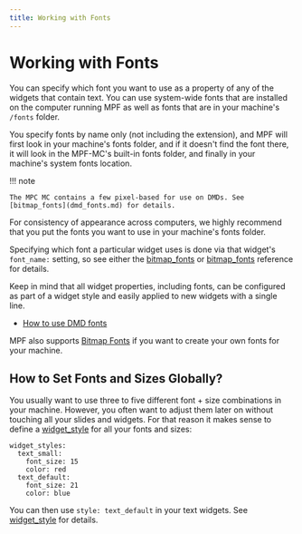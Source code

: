 ```yaml
---
title: Working with Fonts
---
```


# Working with Fonts


You can specify which font you want to use as a property of any of the
widgets that contain text. You can use system-wide fonts that are
installed on the computer running MPF as well as fonts that are in your
machine's `/fonts` folder.

You specify fonts by name only (not including the extension), and MPF
will first look in your machine's fonts folder, and if it doesn't find
the font there, it will look in the MPF-MC's built-in fonts folder, and
finally in your machine's system fonts location.

!!! note

    The MPC MC contains a few pixel-based for use on DMDs. See
    [bitmap_fonts](dmd_fonts.md) for details.

For consistency of appearance across computers, we highly recommend that
you put the fonts you want to use in your machine's fonts folder.

Specifying which font a particular widget uses is done via that
widget's `font_name:` setting, so see either the
[bitmap_fonts](text/index.md) or
[bitmap_fonts](text_input.md) reference for details.

Keep in mind that all widget properties, including fonts, can be
configured as part of a widget style and easily applied to new widgets
with a single line.

* [How to use DMD fonts](dmd_fonts.md)

MPF also supports [Bitmap Fonts](bitmap_fonts.md) if you
want to create your own fonts for your machine.

## How to Set Fonts and Sizes Globally?

You usually want to use three to five different font + size combinations
in your machine. However, you often want to adjust them later on without
touching all your slides and widgets. For that reason it makes sense to
define a [widget_style](styles.md) for all
your fonts and sizes:

``` mpf-mc-config
widget_styles:
  text_small:
    font_size: 15
    color: red
  text_default:
    font_size: 21
    color: blue
```

You can then use `style: text_default` in your text widgets. See
[widget_style](styles.md) for details.
